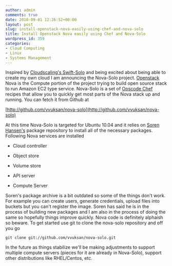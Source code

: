 ```yaml
---
author: admin
comments: true
date: 2010-09-01 12:26:52+00:00
layout: post
slug: install-openstack-nova-easily-using-chef-and-nova-solo
title: Install Openstack Nova easily using Chef and Nova-Solo
wordpress_id: 359
categories:
- Cloud Computing
- Linux
- Systems Management
---
```


Inspired by [Cloudscaling's Swift-Solo](http://github.com/cloudscaling/swift-solo) and being excited about being able to create my own cloud I am announcing the Nova-Solo project. [Openstack](http://openstack.org/) Nova is the Compute portion of the project trying to build open source stack to run Amazon EC2 type service. Nova-Solo is a set of [Opscode Chef](http://Opscode.com/chef/) recipes that allow you to quickly get most parts of the Nova stack up and running. You can fetch it from Github at

[http://github.com/vvuksan/nova-solo](http://github.com/vvuksan/nova-solo)

At this time Nova-Solo is targeted for Ubuntu 10.04 and it relies on [Soren Hansen's](https://wiki.ubuntu.com/SorenHansen) package repository to install all of the necessary packages. Following Nova services are installed



	
  * Cloud controller

	
  * Object store

	
  * Volume store

	
  * API server

	
  * Compute Server


Soren's package archive is a bit outdated so some of the things don't work. For example you can create users, generate credentials, upload files into buckets but you can't register the image. Soren has said he is in the process of building new packages and I am also in the process of doing the same so hopefully things improve quickly. Nova code is definitely alphaish so beware. To get started use git to clone the nova-solo repository and off you go

    
    git clone git://github.com/vvuksan/nova-solo.git


In the future as things stabilize we'll be making adjustments to support multiple compute servers (pieces for it are already in Nova-Solo), support other distributions like RHEL/Centos, etc.
